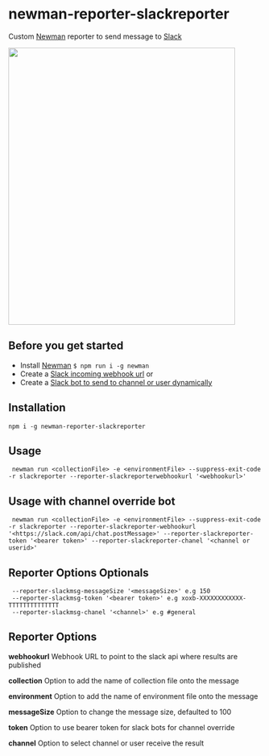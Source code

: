 # newman-reporter-slackreporter

Custom [Newman](https://github.com/postmanlabs/newman) reporter to send message to [Slack](https://slack.com/)

<img src="https://github.com/jackcoded/newman-reporter-slackmsg/blob/master/testResults.png?raw=true" width="450"  height="550">

## Before you get started
- Install [Newman](https://github.com/postmanlabs/newman) ``` $ npm run i -g newman ```
- Create a [Slack incoming webhook url](https://api.slack.com/messaging/webhooks)
or
- Create a [Slack bot to send to channel or user dynamically](https://api.slack.com/messaging/sending)

## Installation
 ```CLI
 npm i -g newman-reporter-slackreporter
 ```

## Usage
```CLI
 newman run <collectionFile> -e <environmentFile> --suppress-exit-code -r slackreporter --reporter-slackreporterwebhookurl '<webhookurl>'
```

## Usage with channel override bot
```CLI
 newman run <collectionFile> -e <environmentFile> --suppress-exit-code -r slackreporter --reporter-slackreporter-webhookurl '<https://slack.com/api/chat.postMessage>' --reporter-slackreporter-token '<bearer token>' --reporter-slackreporter-chanel '<channel or userid>'
```

## Reporter Options Optionals
```
 --reporter-slackmsg-messageSize '<messageSize>' e.g 150
 --reporter-slackmsg-token '<bearer token>' e.g xoxb-XXXXXXXXXXXX-TTTTTTTTTTTTTT
 --reporter-slackmsg-chanel '<channel>' e.g #general
```


## Reporter Options
**webhookurl** 
Webhook URL to point to the slack api where results are published

**collection** 
Option to add the name of collection file onto the message

**environment**
Option to add the name of environment file onto the message

**messageSize**
Option to change the message size, defaulted to 100

**token**
Option to use bearer token for slack bots for channel override

**channel**
Option to select channel or user receive the result